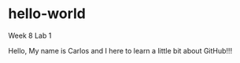 # hello-world
Week 8 Lab 1

Hello,
My name is Carlos and I here to learn a little bit about GitHub!!!
